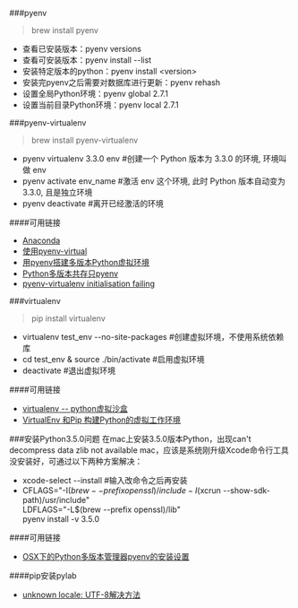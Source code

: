 ###pyenv
> brew install pyenv

- 查看已安装版本：pyenv versions
- 查看可安装版本：pyenv install --list
- 安装特定版本的python：pyenv install \<version\>
- 安装完pyenv之后需要对数据库进行更新：pyenv rehash
- 设置全局Python环境：pyenv global 2.7.1
- 设置当前目录Python环境：pyenv local 2.7.1

###pyenv-virtualenv
> brew install pyenv-virtualenv 

- pyenv virtualenv 3.3.0 env    #创建一个 Python 版本为 3.3.0 的环境, 环境叫做 env
- pyenv activate env_name       #激活 env 这个环境, 此时 Python 版本自动变为 3.3.0, 且是独立环境
- pyenv deactivate              #离开已经激活的环境

####可用链接
- [Anaconda](http://seisman.info/anaconda-scientific-python-distribution.html)
- [使用pyenv-virtual](http://ju.outofmemory.cn/entry/105367)
- [用pyenv搭建多版本Python虚拟环境](http://www.it165.net/pro/html/201405/13603.html)
- [Python多版本共存只pyenv](http://seisman.info/python-pyenv.html)
- [pyenv-virtualenv initialisation failing](https://github.com/yyuu/pyenv-virtualenv/issues/36#ref-commit-e0fa11e)

###virtualenv
> pip install virtualenv

- virtualenv test_env --no-site-packages #创建虚拟环境，不使用系统依赖库
- cd test_env & source ./bin/activate #启用虚拟环境
- deactivate #退出虚拟环境

####可用链接
- [virtualenv -- python虚拟沙盒](http://www.cnblogs.com/tk091/p/3700013.html)
- [VirtualEnv 和Pip 构建Python的虚拟工作环境](https://www.v2ex.com/t/42760)

###安装Python3.5.0问题
在mac上安装3.5.0版本Python，出现can't decompress data zlib not available mac，应该是系统刚升级Xcode命令行工具没安装好，可通过以下两种方案解决：
- xcode-select --install #输入改命令之后再安装
- CFLAGS="-I$(brew --prefix openssl)/include -I$(xcrun --show-sdk-path)/usr/include" \
LDFLAGS="-L$(brew --prefix openssl)/lib" \
pyenv install -v 3.5.0

####可用链接
- [OSX下的Python多版本管理器pyenv的安装设置](http://python.jobbole.com/84621/)

####pip安装pylab
- [unknown locale: UTF-8解决方法](https://www.phodal.com/blog/unknown-locale-utf-8/)

